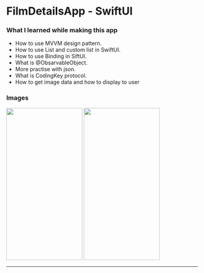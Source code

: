 # FilmDetailsApp - SwiftUI

### What I learned while making this app

- How to use MVVM design pattern.
- How to use List and custom list in SwiftUI.
- How to use Binding in SiftUI.
- What is @ObsarvableObject.
- More practise with json.
- What is CodingKey protocol.
- How to get image data and how to display to user

### Images
<img src="https://user-images.githubusercontent.com/76944306/137888579-9051edd2-fff5-47cd-90e5-e214110b7d0f.png" data-canonical-src="https://user-images.githubusercontent.com/76944306/137888579-9051edd2-fff5-47cd-90e5-e214110b7d0f.png" width="200" height="400" /> <img src="https://user-images.githubusercontent.com/76944306/137888507-4fbef0f3-cd1b-4cbf-a977-abecafeb4c84.png" data-canonical-src="https://user-images.githubusercontent.com/76944306/137888507-4fbef0f3-cd1b-4cbf-a977-abecafeb4c84.png" width="200" height="400" />

<hr>


